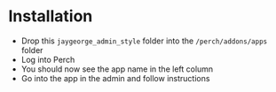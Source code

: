 # Installation
- Drop this `jaygeorge_admin_style` folder into the `/perch/addons/apps` folder
- Log into Perch
- You should now see the app name in the left column
- Go into the app in the admin and follow instructions